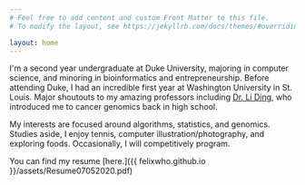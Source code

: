 ```yaml
---
# Feel free to add content and custom Front Matter to this file.
# To modify the layout, see https://jekyllrb.com/docs/themes/#overriding-theme-defaults

layout: home
---
```


I'm a second year undergraduate at Duke University, majoring in computer science, and minoring in bioinformatics and entrepreneurship. Before attending Duke, I had an incredible first year at Washington University in St. Louis. Major shoutouts to my amazing professors including [Dr. Li Ding](https://dinglab.wustl.edu/), who introduced me to cancer genomics back in high school.

My interests are focused around algorithms, statistics, and genomics. Studies aside, I enjoy tennis, computer illustration/photography, and exploring foods. Occasionally, I will competitively program.

You can find my resume [here.]({{ felixwho.github.io }}/assets/Resume07052020.pdf)
